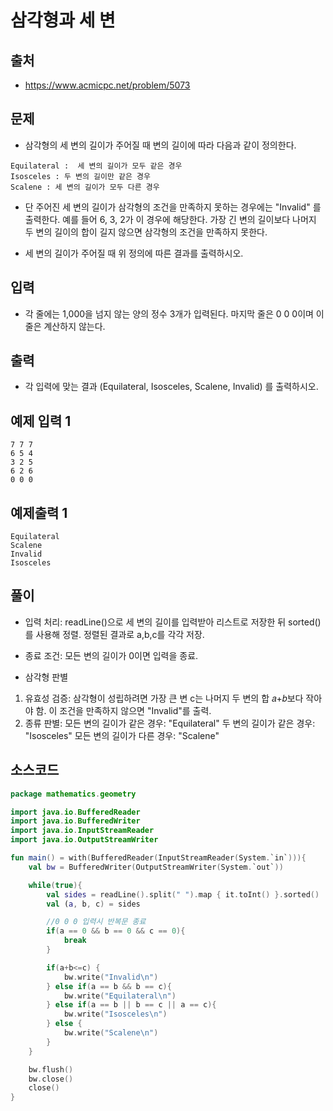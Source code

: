 # 삼각형과 세 변

## 출처

* https://www.acmicpc.net/problem/5073

## 문제

* 삼각형의 세 변의 길이가 주어질 때 변의 길이에 따라 다음과 같이 정의한다.

```
Equilateral :  세 변의 길이가 모두 같은 경우
Isosceles : 두 변의 길이만 같은 경우
Scalene : 세 변의 길이가 모두 다른 경우
```

* 단 주어진 세 변의 길이가 삼각형의 조건을 만족하지 못하는 경우에는 "Invalid" 를 출력한다. 예를 들어 6, 3, 2가 이 경우에 해당한다. 가장 긴 변의 길이보다 나머지 두 변의 길이의 합이 길지 않으면 삼각형의 조건을 만족하지 못한다.

* 세 변의 길이가 주어질 때 위 정의에 따른 결과를 출력하시오.

## 입력

* 각 줄에는 1,000을 넘지 않는 양의 정수 3개가 입력된다. 마지막 줄은 0 0 0이며 이 줄은 계산하지 않는다.

## 출력

* 각 입력에 맞는 결과 (Equilateral, Isosceles, Scalene, Invalid) 를 출력하시오.

## 예제 입력 1

```
7 7 7
6 5 4
3 2 5
6 2 6
0 0 0
```

## 예제출력 1

```
Equilateral
Scalene
Invalid
Isosceles
```

## 풀이

* 입력 처리: readLine()으로 세 변의 길이를 입력받아 리스트로 저장한 뒤 sorted()를 사용해 정렬. 정렬된 결과로 a,b,c를 각각 저장.

* 종료 조건: 모든 변의 길이가 0이면 입력을 종료.
  
* 삼각형 판별
  
1. 유효성 검증: 삼각형이 성립하려면 가장 큰 변 c는 나머지 두 변의 합 𝑎+𝑏보다 작아야 함. 이 조건을 만족하지 않으면 "Invalid"를 출력.
2. 종류 판별:
    모든 변의 길이가 같은 경우: "Equilateral"
    두 변의 길이가 같은 경우: "Isosceles"
    모든 변의 길이가 다른 경우: "Scalene"

## 소스코드

```kotlin
package mathematics.geometry

import java.io.BufferedReader
import java.io.BufferedWriter
import java.io.InputStreamReader
import java.io.OutputStreamWriter

fun main() = with(BufferedReader(InputStreamReader(System.`in`))){
    val bw = BufferedWriter(OutputStreamWriter(System.`out`))

    while(true){
        val sides = readLine().split(" ").map { it.toInt() }.sorted()
        val (a, b, c) = sides

        //0 0 0 입력시 반복문 종료
        if(a == 0 && b == 0 && c == 0){
            break
        }

        if(a+b<=c) {
            bw.write("Invalid\n")
        } else if(a == b && b == c){
            bw.write("Equilateral\n")
        } else if(a == b || b == c || a == c){
            bw.write("Isosceles\n")
        } else {
            bw.write("Scalene\n")
        }
    }

    bw.flush()
    bw.close()
    close()
}
```
